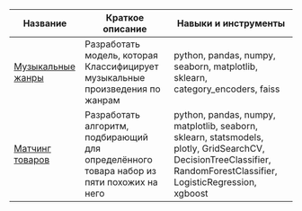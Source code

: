 
| Название | Краткое описание | Навыки и инструменты|
| --- | --- | --- |
| [Музыкальные жанры](https://github.com/Nadika25/Portfolio/tree/master/Music_genre) | Разработать модель, которая Классифицирует музыкальные произведения по жанрам| python, pandas, numpy, seaborn, matplotlib, sklearn, category_encoders, faiss | - |
| [Матчинг товаров](https://github.com/Nadika25/Portfolio/tree/master/Product_matching) | Разработать алгоритм, подбирающий для определённого товара набор из пяти похожих на него| python, pandas, numpy, matplotlib, seaborn, sklearn, statsmodels, plotly, GridSearchCV, DecisionTreeClassifier, RandomForestClassifier, LogisticRegression, xgboost | - |
